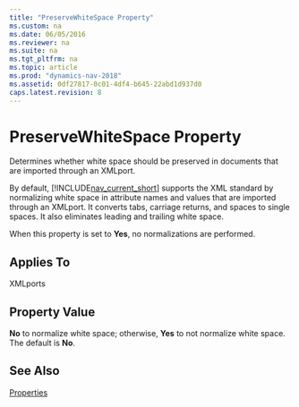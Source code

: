 ```yaml
---
title: "PreserveWhiteSpace Property"
ms.custom: na
ms.date: 06/05/2016
ms.reviewer: na
ms.suite: na
ms.tgt_pltfrm: na
ms.topic: article
ms.prod: "dynamics-nav-2018"
ms.assetid: 0df27817-0c01-4df4-b645-22abd1d937d0
caps.latest.revision: 8
---
```

# PreserveWhiteSpace Property
Determines whether white space should be preserved in documents that are imported through an XMLport.  
  
 By default, [!INCLUDE[nav_current_short](includes/nav_current_short_md.md)] supports the XML standard by normalizing white space in attribute names and values that are imported through an XMLport. It converts tabs, carriage returns, and spaces to single spaces. It also eliminates leading and trailing white space.  
  
 When this property is set to **Yes**, no normalizations are performed.  
  
## Applies To  
 XMLports  
  
## Property Value  
 **No** to normalize white space; otherwise, **Yes** to not normalize white space. The default is **No**.  
  
## See Also  
 [Properties](Properties.md)